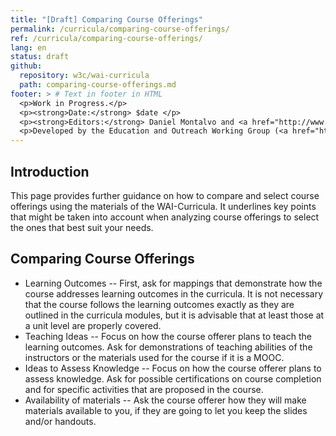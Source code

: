 ```yaml
---
title: "[Draft] Comparing Course Offerings"
permalink: /curricula/comparing-course-offerings/
ref: /curricula/comparing-course-offerings/
lang: en
status: draft
github:
  repository: w3c/wai-curricula
  path: comparing-course-offerings.md
footer: > # Text in footer in HTML
  <p>Work in Progress.</p>
  <p><strong>Date:</strong> $date </p>
  <p><strong>Editors:</strong> Daniel Montalvo and <a href="http://www.w3.org/People/shadi/">Shadi Abou-Zahra</a>. Contributors: <a href="https://www.w3.org/WAI/EO/EOWG-members">EOWG Participants</a></p>
  <p>Developed by the Education and Outreach Working Group (<a href="http://www.w3.org/WAI/EO/">EOWG</a>). Developed as part of the <a href="https://www.w3.org/WAI/about/projects/wai-guide/">WAI-Guide Project</a> funded by the European Commission (EC) under the Horizon 2020 program (Grant Agreement 822245).</p>
---
```


## Introduction

This page provides further guidance on how to compare and select course offerings using the materials of the WAI-Curricula. It underlines key points that might be taken into account when analyzing course offerings to select the ones that best suit your needs.

## Comparing Course Offerings

* Learning Outcomes -- First, ask for mappings that demonstrate how the course addresses learning outcomes in the curricula. It is not necessary that the course follows the learning outcomes exactly as they are outlined in the curricula modules, but it is advisable that at least those at a unit level are properly covered.
* Teaching Ideas -- Focus on how the course offerer plans to teach the learning outcomes. Ask for demonstrations of teaching abilities of the instructors or the materials used for the course if it is a MOOC.
* Ideas to Assess Knowledge -- Focus on how the course offerer plans to assess knowledge. Ask for possible certifications on course completion and for specific activities that are proposed in the course.
* Availability of materials -- Ask the course offerer how they will make materials available to you, if they are going to let you keep the slides and/or handouts.
